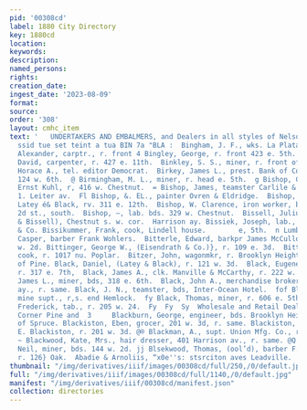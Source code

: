 ```yaml
---
pid: '00308cd'
label: 1880 City Directory
key: 1880cd
location: 
keywords: 
description: 
named_persons: 
rights: 
creation_date: 
ingest_date: '2023-08-09'
format: 
source: 
order: '308'
layout: cmhc_item
text: '   UNDERTAKERS AND EMBALMERS, and Dealers in all styles of Nelson 8 Go. rr
  ssid tue set teint a tua BIN 7a "BLA :  Bingham, J. F., wks. La Plata smelter. Bingley,
  Alexander, carptr., r. front 4 Bingley, George, r. front 423 e. 5th.  ; Binkley,
  David, carpenter, r. 427 e. 11th.  Binkley, S. S., miner, r. front of 528 e. 34.  Bird,
  Horace A., tel. editor Democrat.  Birkey, James L., prest. Bank of Colorado, r.
  124 w. 6th.  @ Birmingham, M. L., miner, r. head e. 5th.  g Bishop, Charles, cook
  Ernst Kuhl, r, 416 w. Chestnut.  = Bishop, James, teamster Carlile & Crook, r. {17
  1. Leiter av.  Fl Bishop, &. EL., painter Ovren & Eldridge.  Bishop, William, carpenter
  Latey é& Black, rv. 311 e. 12th.  Bishop, W. Clarence, iron worker, bds. 120 w.
  2d st., south.  Bishop, —, lab. bds. 329 w. Chestnut.  Bissell, Julius B., (Rockwell
  & Bissell), Chestnut s. w. cor.  Harrison ay. Bissiek, Joseph, lab., Eddy, James
  & Co. Bissikummer, Frank, cook, Lindell house.        e, 5th.  n Lumber,  treets,     Bittdorf,
  Casper, barber Frank Wohlers.  Bitterle, Edward, barkpr James McCullough, r. 106
  w. 2d. Bittinger, George W., (Eisendrath & Co.)}, r. 109 e. 3d.  Bittner, Jacob,
  cook, r. 1017 nu. Poplar.  Bitzer, John, wagonmkr, r. Brooklyn Heights opp. foot
  of Pine. Black, Daniel, (Latey & Black), r. 121 w. 3d.  Black, Eugene P., bkkpr,
  r. 317 e. 7th,  Black, James A., clk. Manville & McCarthy, r. 222 w. 2d. Black,
  James L., miner, bds, 318 e. 6th.  Black, John A., merchandise broker, 319 Harrison
  ay., r. same. Black, J. N., teamster, bds, Inter-Ocean Hotel.  fof Black, J. T.;
  mine supt., r,s. end Hemlock.  fy Black, Thomas, miner, r. 606 e. 5th.  Ey Blackburn,
  Frederick, tab., r. 205 w. 24.  Fy  Fy  Sy  Wholesale and Retail Dealer in Easter:
  Corner Pine and  3     Blackburn, George, engineer, bds. Brooklyn Heights opp. foot
  of Spruce. Blackiston, Eben, grocer, 201 w. 3d, r. same. Blackiston, Frank, clk.
  E. Blackiston, r. 201 w. 3d. @® Blackman, A., supt. Union Mfg. Co., r. Georgetown.
  ~ Blackwood, Kate, Mrs., hair dresser, 401 Harrison av., r. same. @Q Blackwood,
  Neil, miner, bds. 144 w. 2d. jj Blsekwood, Thomas, (ool’d), barber F. R, Walden,
  r. 126} Oak.  Abadie & Arnoliis, “x0e''s: stsrciton aves Leadville.  R.    '
thumbnail: "/img/derivatives/iiif/images/00308cd/full/250,/0/default.jpg"
full: "/img/derivatives/iiif/images/00308cd/full/1140,/0/default.jpg"
manifest: "/img/derivatives/iiif/00308cd/manifest.json"
collection: directories
---
```

